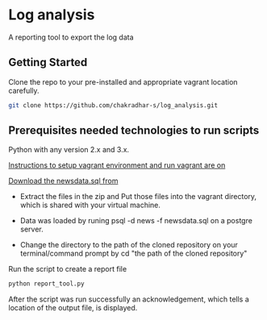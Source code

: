 # Log analysis
A reporting tool to export the log data

## Getting Started
Clone the repo to your pre-installed and appropriate vagrant location carefully.

```sh
git clone https://github.com/chakradhar-s/log_analysis.git
```
## Prerequisites needed technologies to run scripts
Python with any version 2.x and 3.x.

[Instructions to setup vagrant environment and run vagrant are on](https://classroom.udacity.com/nanodegrees/nd004/parts/8d3e23e1-9ab6-47eb-b4f3-d5dc7ef27bf0/modules/bc51d967-cb21-46f4-90ea-caf73439dc59/lessons/5475ecd6-cfdb-4418-85a2-f2583074c08d/concepts/14c72fe3-e3fe-4959-9c4b-467cf5b7c3a0)

[Download the newsdata.sql from](https://d17h27t6h515a5.cloudfront.net/topher/2016/August/57b5f748_newsdata/newsdata.zip)

- Extract the files in the zip and Put those files into the vagrant directory, which is shared with your virtual machine.
- Data was loaded by runing psql -d news -f newsdata.sql on a postgre server.

- Change the directory to the path of the cloned repository on your terminal/command prompt by cd "the path of the cloned repository" 

Run the script to create a report file
```sh
python report_tool.py
```
After the script was run successfully an acknowledgement, which tells a location of the output file, is displayed.
